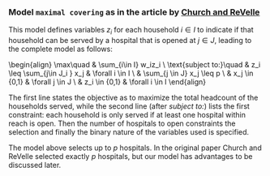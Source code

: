 ### Model `maximal covering` as in the article by [Church and ReVelle](https://www.semanticscholar.org/paper/The-maximal-covering-location-problem-Church-Revelle/c3de804bbeb15b0d8570ee3d9f4cbdf432993cfa)

This model defines variables $z_i$ for each household $i\in I$ to indicate if that household can be served by a hospital that is opened at $j \in J$, leading to the complete model as follows:

\begin{align}
    \max\quad & \sum_{i\in I} w_iz_i  \\
    \text{subject to:}\quad & z_i \leq \sum_{j\in J_i } x_j & \forall i \in I \\
    & \sum_{j \in J} x_j \leq p \\
    & x_j \in \{0,1\} & \forall j \in J \\
    & z_i \in \{0,1\} & \forall i \in I
\end{align}

The first line states the objective as to maximize the total headcount of the households served, while the second line (after _subject to:_) lists the first constraint: each household is only served if at least one hospital within reach is open. 
Then the number of hospitals to open constraints the selection and finally the binary nature of the variables used is specified. 

The model above selects up to $p$ hospitals. In the original paper Church and ReVelle selected exactly $p$ hospitals, but our model has advantages to be discussed later.
